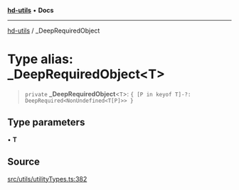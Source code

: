 [**hd-utils**](../README.md) • **Docs**

***

[hd-utils](../globals.md) / \_DeepRequiredObject

# Type alias: \_DeepRequiredObject\<T\>

> `private` **\_DeepRequiredObject**\<`T`\>: `{ [P in keyof T]-?: DeepRequired<NonUndefined<T[P]>> }`

## Type parameters

• **T**

## Source

[src/utils/utilityTypes.ts:382](https://github.com/AhmadHddad/h-utils/blob/b1dfa95e218c9605f39fc234662ef50e62fadcb8/src/utils/utilityTypes.ts#L382)
